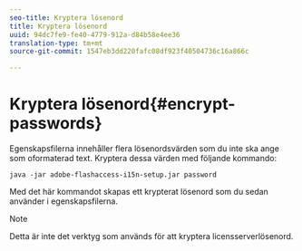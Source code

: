 ```yaml
---
seo-title: Kryptera lösenord
title: Kryptera lösenord
uuid: 94dc7fe9-fe40-4779-912a-d84b58e4ee36
translation-type: tm+mt
source-git-commit: 1547eb3dd220fafc08df923f40504736c16a866c

---
```



# Kryptera lösenord{#encrypt-passwords}

Egenskapsfilerna innehåller flera lösenordsvärden som du inte ska ange som oformaterad text. Kryptera dessa värden med följande kommando:

`java -jar adobe-flashaccess-i15n-setup.jar password`

Med det här kommandot skapas ett krypterat lösenord som du sedan använder i egenskapsfilerna.

>[!NOTE]
>Detta är inte det verktyg som används för att kryptera licensserverlösenord.

